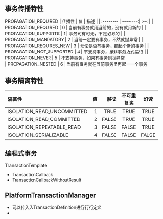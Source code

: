 ## 事务传播特性
PROPAGATION_REQUIRED
| 传播性      |    值 | 描述  |
| :-------- | --------:| :--: |
| PROPAGATION_REQUIRED  | 0 |  当前有事务就用当前的，没有就用新的   |
| PROPAGATION_SUPPORTS     |   1 |  事务可有可⽆，不是必须的  |
| PROPAGATION_MANDATORY      |    2 | 当前⼀定要有事务，不然就抛异常  |
| PROPAGATION_REQUIRES_NEW      |    3 | ⽆论是否有事务，都起个新的事务  |
| PROPAGATION_NOT_SUPPORTED      |    4 | 不支持事务，按非事务⽅式运行  |
| PROPAGATION_NEVER      |    5 | 不支持事务，如果有事务则抛异常  
| PROPAGATION_NESTED      |    6 | 当前有事务就在当前事务⾥再起⼀一个事务  

## 事务隔离特性
| 隔离性      |    值 | 脏读  | 不可重复读| 幻读 |
| :-------- | --------:| --------:| :--: |:--: |
ISOLATION_READ_UNCOMMITTED | 1 | TRUE | TRUE | TRUE |
ISOLATION_READ_COMMITTED | 2| FALSE | TRUE | TRUE |
ISOLATION_REPEATABLE_READ | 3| FALSE | FALSE | TRUE |
ISOLATION_SERIALIZABLE |4 | FALSE | FALSE | FALSE |

## 编程式事务
TransactionTemplate
- TransactionCallback
- TransactionCallbackWithoutResult

## PlatformTransactionManager
- 可以传⼊入TransactionDefinition进⾏行行定义
- 